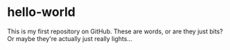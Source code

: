 # hello-world
This is my first repository on GitHub. These are words, or are they just bits? Or maybe they're actually just really lights...
